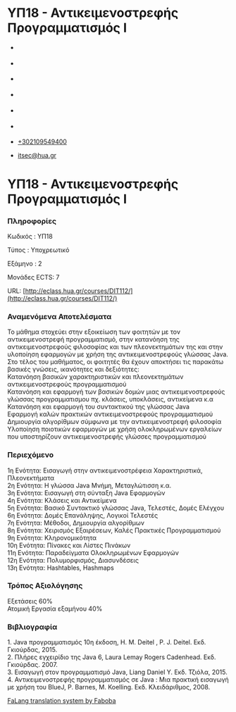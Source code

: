 ΥΠ18 - Αντικειμενοστρεφής Προγραμματισμός Ι
===============  

*   [](https://www.facebook.com/ditharokopio)
*   [](https://www.youtube.com/channel/UCEHkYirpXF1nSLxDCrfDZ4A)
*   [](https://www.linkedin.com/company/77699385)
*   [](https://www.instagram.com/dithua)

*   [](https://dit.hua.gr/index.php/el/studies/undergraduate-studies)
*   [](https://dit.hua.gr/index.php/en/studies/undergraduate-studies)

*   [+302109549400](tel:+302109549400)
*   [itsec@hua.gr](mailto:itsec@hua.gr)

ΥΠ18 - Αντικειμενοστρεφής Προγραμματισμός Ι
===========================================

### Πληροφορίες

Κωδικός : ΥΠ18

Τύπος : Υποχρεωτικό

Εξάμηνο : 2

Μονάδες ECTS: 7

URL: [http://eclass.hua.gr/courses/DIT112/](http://eclass.hua.gr/courses/DIT112/)

### Αναμενόμενα Αποτελέσματα

To μάθημα στοχεύει στην εξοικείωση των φοιτητών με τον αντικειμενοστρεφή προγραμματισμό, στην κατανόηση της αντικειμενοστρεφούς φιλοσοφίας και των πλεονεκτημάτων της και στην υλοποίηση εφαρμογών με χρήση της αντικειμενοστρεφούς γλώσσας Java. Στο τέλος του μαθήματος, οι φοιτητές θα έχουν αποκτήσει τις παρακάτω βασικές γνώσεις, ικανότητες και δεξιότητες:  
Κατανόηση βασικών χαρακτηριστικών και πλεονεκτημάτων αντικειμενοστρεφούς προγραμματισμού  
Κατανόηση και εφαρμογή των βασικών δομών μιας αντικειμενοστρεφούς γλώσσας προγραμματισμου πχ. κλάσεις, υποκλάσεις, αντικείμενα κ.α  
Κατανόηση και εφαρμογή του συντακτικού της γλώσσας Java  
Εφαρμογή καλών πρακτικών αντικειμενοστρεφούς προγραμματισμού  
Δημιουργία αλγορίθμων σύμφωνα με την αντικειμενοστρεφή φιλοσοφία  
Υλοποίηση ποιοτικών εφαρμογών με χρήση ολοκληρωμένων εργαλείων που υποστηρίζουν αντικειμενοστρεφής γλώσσες προγραμματισμού

### Περιεχόμενο

1η Ενότητα: Εισαγωγή στην αντικειμενοστρέφεια Χαρακτηριστικά, Πλεονεκτήματα  
2η Ενότητα: H γλώσσα Java Μνήμη, Μεταγλώτισση κ.α.  
3η Ενότητα: Εισαγωγή στη σύνταξη Java Εφαρμογών  
4η Ενότητα: Κλάσεις και Αντικείμενα  
5η Ενότητα: Βασικό Συντακτικό γλώσσας Java, Τελεστές, Δομές Ελέγχου  
6η Ενότητα: Δομές Επανάληψης, Λογικοί Τελεστές  
7η Ενότητα: Mέθοδοι, Δημιουργία αλγορίθμων  
8η Ενότητα: Χειρισμός Εξαιρέσεων, Καλές Πρακτικές Προγραμματισμού  
9η Ενότητα: Κληρονομικότητα  
10η Ενότητα: Πίνακες και Λίστες Πινάκων  
11η Ενότητα: Παραδείγματα Ολοκληρωμένων Εφαρμογών  
12η Ενότητα: Πολυμορφισμός, Διασυνδέσεις  
13η Ενότητα: Hashtables, Hashmaps

### Τρόπος Αξιολόγησης

Εξετάσεις 60%  
Ατομική Εργασία εξαμήνου 40%

### Βιβλιογραφία

1\. Java προγραμματισμός 10η έκδοση, H. M. Deitel , P. J. Deitel. Εκδ. Γκιούρδας, 2015.  
2\. Πλήρες εγχειρίδιο της Java 6, Laura Lemay Rogers Cadenhead. Εκδ. Γκιούρδας. 2007.  
3\. Εισαγωγή στον προγραμματισμό Java, Liang Daniel Y. Εκδ. Τζιόλα, 2015.  
4\. Αντικειμενοστρεφής προγραμματισμός σε Java : Μια πρακτική εισαγωγή με χρήση του BlueJ, P. Barnes, M. Koelling. Εκδ. Κλειδάριθμος, 2008.

[FaLang translation system by Faboba](http://www.faboba.com/ "Faboba : Création de composantJoomla")

[](https://dit.hua.gr/index.php/el/studies/undergraduate-studies?view=article&id=1881:yp18-antikeimenostrephes-programmatismos-i&catid=90#)